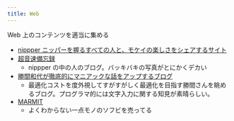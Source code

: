 ```yaml
---
title: Web
---
```


Web 上のコンテンツを適当に集める

- [nippper ニッパーを握るすべての人と、モケイの楽しさをシェアするサイト](https://nippper.com/)
- [超音速備忘録](https://wivern.exblog.jp/)
  - nippper の中の人のブログ。バッキバキの写真がとにかくデカい
- [勝間和代が徹底的にマニアックな話をアップするブログ](https://katsumakazuyo.hatenablog.com/)
  - 最適化コストを度外視してすがすがしく最適化を目指す勝間さんを眺めるブログ。プログラマ的には文字入力に関する知見が素晴らしい。
- [MARMIT](https://marmit-shop.stores.jp/)
  - よくわからない一点モノのソフビを売ってる
